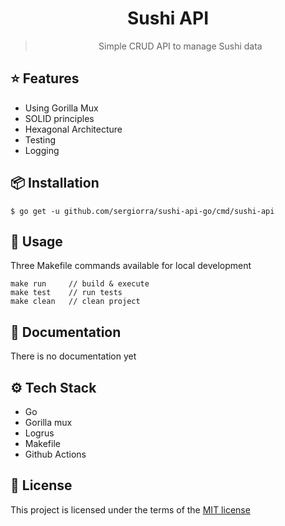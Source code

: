 <div align="center">
  <h1>Sushi API</h1>
  <blockquote>Simple CRUD API to manage Sushi data</blockquote>
</div>

## ⭐️ Features

- Using Gorilla Mux
- SOLID principles
- Hexagonal Architecture
- Testing
- Logging

## 📦 Installation

```
$ go get -u github.com/sergiorra/sushi-api-go/cmd/sushi-api
```

## 🚀 Usage

Three Makefile commands available for local development

```
make run     // build & execute
make test    // run tests
make clean   // clean project
```

## 📜 Documentation

There is no documentation yet


## ⚙️ Tech Stack

- Go
- Gorilla mux
- Logrus
- Makefile
- Github Actions

## 📝 License

This project is licensed under the terms of the
[MIT license](/LICENSE)